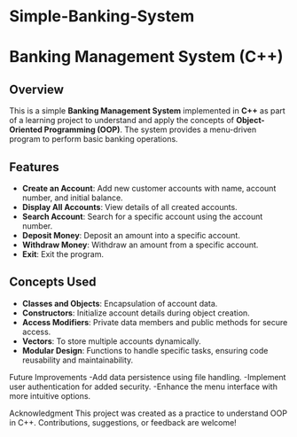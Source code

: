 # Simple-Banking-System
# Banking Management System (C++)

## Overview
This is a simple **Banking Management System** implemented in **C++** as part of a learning project to understand and apply the concepts of **Object-Oriented Programming (OOP)**. The system provides a menu-driven program to perform basic banking operations.

## Features
- **Create an Account**: Add new customer accounts with name, account number, and initial balance.
- **Display All Accounts**: View details of all created accounts.
- **Search Account**: Search for a specific account using the account number.
- **Deposit Money**: Deposit an amount into a specific account.
- **Withdraw Money**: Withdraw an amount from a specific account.
- **Exit**: Exit the program.

## Concepts Used
- **Classes and Objects**: Encapsulation of account data.
- **Constructors**: Initialize account details during object creation.
- **Access Modifiers**: Private data members and public methods for secure access.
- **Vectors**: To store multiple accounts dynamically.
- **Modular Design**: Functions to handle specific tasks, ensuring code reusability and maintainability.

Future Improvements
-Add data persistence using file handling.
-Implement user authentication for added security.
-Enhance the menu interface with more intuitive options.

Acknowledgment
This project was created as a practice to understand OOP in C++. Contributions, suggestions, or feedback are welcome!

